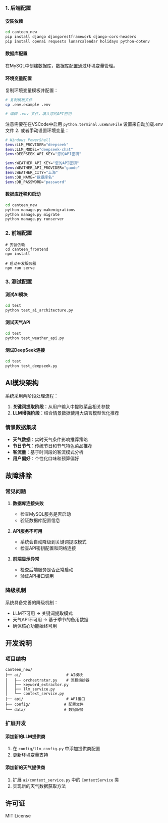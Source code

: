 ### 1. 后端配置

#### 安装依赖
```bash
cd canteen_new
pip install django djangorestframework django-cors-headers
pip install openai requests lunarcalendar holidays python-dotenv
```

#### 数据库配置
在MySQL中创建数据库，数据库配置通过环境变量管理。

#### 环境变量配置
复制环境变量模板并配置：

```bash
# 复制模板文件
cp .env.example .env

# 编辑 .env 文件，填入您的API密钥
```

注意需要在在VSCode中启用 `python.terminal.useEnvFile` 设置来自动加载.env文件
2. 或者手动设置环境变量：
   ```bash
   # Windows PowerShell
   $env:LLM_PROVIDER="deepseek"
   $env:LLM_MODEL="deepseek-chat"
   $env:DEEPSEEK_API_KEY="您的API密钥"

   $env:WEATHER_API_KEY="您的API密钥"
   $env:WEATHER_API_PROVIDER="gaode"
   $env:WEATHER_CITY="上海"
   $env:DB_NAME="数据库名"
   $env:DB_PASSWORD="password"
   ```
#### 数据库迁移和启动
```bash
cd canteen_new
python manage.py makemigrations
python manage.py migrate
python manage.py runserver
```

### 2. 前端配置
```
# 安装依赖
cd canteen_frontend
npm install

# 启动开发服务器
npm run serve
```

### 3. 测试配置

#### 测试AI模块
```bash
cd test
python test_ai_architecture.py
```

#### 测试天气API
```bash
cd test
python test_weather_api.py
```

#### 测试DeepSeek连接
```bash
cd test
python test_deepseek.py
```

## AI模块架构

系统采用两阶段处理流程：

1. **关键词提取阶段**：从用户输入中提取菜品相关参数
2. **LLM增强阶段**：结合情景数据使用大语言模型优化推荐

### 情景数据集成

- **天气数据**：实时天气条件影响推荐策略
- **节日节气**：传统节日和节气特色菜品推荐
- **客流量**：基于时间段的客流模式分析
- **用户偏好**：个性化口味和预算偏好

## 故障排除

### 常见问题

1. **数据库连接失败**
   - 检查MySQL服务是否启动
   - 验证数据库配置信息

2. **API服务不可用**
   - 系统会自动降级到关键词提取模式
   - 检查API密钥配置和网络连接

3. **前端显示异常**
   - 检查后端服务是否正常启动
   - 验证API接口调用

### 降级机制

系统具备完善的降级机制：
- LLM不可用 → 关键词提取模式
- 天气API不可用 → 基于季节的备用数据
- 确保核心功能始终可用

## 开发说明

### 项目结构
```
canteen_new/
├── ai/                    # AI模块
│   ├── orchestrator.py    # 流程编排器
│   ├── keyword_extractor.py
│   ├── llm_service.py
│   └── context_service.py
├── api/                   # API接口
├── config/               # 配置文件
└── data/                 # 数据服务
```

### 扩展开发

#### 添加新的LLM提供商
1. 在 `config/llm_config.py` 中添加提供商配置
2. 更新环境变量支持

#### 添加新的天气提供商
1. 扩展 `ai/context_service.py` 中的 `ContextService` 类
2. 实现新的天气数据获取方法

## 许可证

MIT License
